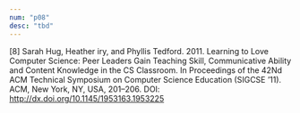 ```yaml
---
num: "p08"
desc: "tbd"
---
```


[8] Sarah Hug, Heather  iry, and Phyllis Tedford. 2011. Learning to Love Computer Science: Peer Leaders Gain Teaching Skill, Communicative Ability and Content Knowledge in the CS Classroom. In Proceedings of the 42Nd ACM Technical Symposium on Computer Science Education (SIGCSE ’11). ACM, New York, NY, USA, 201–206. DOI: <http://dx.doi.org/10.1145/1953163.1953225>





